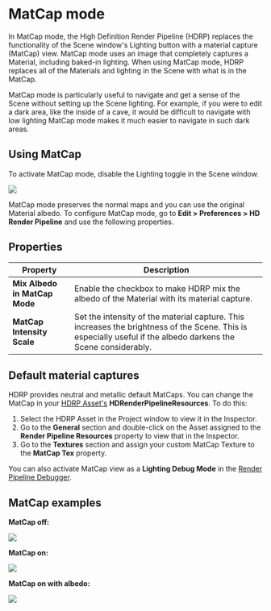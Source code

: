 # MatCap mode

In MatCap mode, the High Definition Render Pipeline (HDRP) replaces the functionality of the Scene window's Lighting button with a material capture (MatCap) view. MatCap mode uses an image that completely captures a Material, including baked-in lighting. When using MatCap mode, HDRP replaces all of the Materials and lighting in the Scene with what is in the MatCap.

MatCap mode is particularly useful to navigate and get a sense of the Scene without setting up the Scene lighting. For example, if you were to edit a dark area, like the inside of a cave, it would be difficult to navigate with low lighting MatCap mode makes it much easier to navigate in such dark areas.

## Using MatCap

To activate MatCap mode, disable the Lighting toggle in the Scene window.

![](Images/MatCap1.png)

MatCap mode preserves the normal maps and you can use the original Material albedo. To configure MatCap mode, go to **Edit > Preferences > HD Render Pipeline** and use the following properties.

## Properties

| **Property**                  | **Description**                                              |
| ----------------------------- | ------------------------------------------------------------ |
| **Mix Albedo in MatCap Mode** | Enable the checkbox to make HDRP mix the albedo of the Material with its material capture. |
| **MatCap Intensity Scale**    | Set the intensity of the material capture. This increases the brightness of the Scene. This is especially useful if the albedo darkens the Scene considerably. |

## Default material captures

HDRP provides neutral and metallic default MatCaps. You can change the MatCap in your [HDRP Asset's](HDRP-Asset.md) **HDRenderPipelineResources**. To do this:

1. Select the HDRP Asset in the Project window to view it in the Inspector.
2. Go to the **General** section and double-click on the Asset assigned to the **Render Pipeline Resources** property to view that in the Inspector.
3. Go to the **Textures** section and assign your custom MatCap Texture to the **MatCap Tex** property.

You can also activate MatCap view as a **Lighting Debug Mode** in the [Render Pipeline Debugger](Render-Pipeline-Debug-Window.md).

## MatCap examples

**MatCap off:**

![](Images/MatCap2.png)

**MatCap on:**

![](Images/MatCap3.png)

**MatCap on with albedo:**

![](Images/MatCap4.png)
